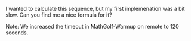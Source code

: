 I wanted to calculate this sequence, but my first implemenation was a bit slow. Can you find me a nice formula for it?

Note: We increased the timeout in MathGolf-Warmup on remote to 120 seconds.
